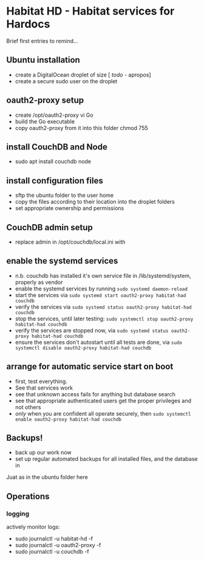 ---
---
# Habitat HD - Habitat services for Hardocs

Brief first entries to remind...

## Ubuntu installation

- create a DigitalOcean droplet of size [ *todo* - apropos]
- create a secure sudo user on the droplet

## oauth2-proxy setup
- create /opt/oauth2-proxy vi Go
- build the Go executable
- copy oauth2-proxy from it into this folder chmod 755

## install CouchDB and Node
- sudo apt install couchdb node

## install configuration files
- sftp the ubuntu folder to the user home
- copy the files according to their location into the droplet folders
- set appropriate ownership and permissions

## CouchDB admin setup
- replace admin in /opt/couchdb/local.ini with

## enable the systemd services
- n.b. couchdb has installed it's own service file in /lib/systemd/system, properly as vendor
- enable the systemd services by running  `sudo systemd daemon-reload`
- start the services via `sudo systemd start oauth2-proxy habitat-had couchdb`
- verify the services via `sudo systemd status oauth2-proxy habitat-had couchdb`
- stop the services, until later testing: `sudo systemctl stop oauth2-proxy habitat-had couchdb`
- verify the services are stopped now, via `sudo systemd status oauth2-proxy habitat-had couchdb`
- ensure the services don't autostart until all tests are done, via `sudo systemctl disable oauth2-proxy habitat-had couchdb`

## arrange for automatic service start on boot
- first, test everything. 
- See that services work
- see that unknown access fails for anything but database search
- see that appropriate authenticated users get the proper privileges and not others
- *only* when you are confident all operate securely, then `sudo systemctl enable oauth2-proxy habitat-had couchdb`

## Backups!
 - back up our work now
 - set up regular automated backups for all installed files, and the database in 

Juat as in the ubuntu folder here

## Operations

### logging
actively monitor logs: 
- sudo journalctl -u habitat-hd -f
- sudo journalctl -u oauth2-proxy -f
- sudo journalctl -u couchdb -f
